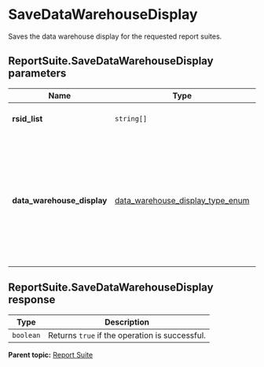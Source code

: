 # SaveDataWarehouseDisplay

Saves the data warehouse display for the requested report suites.

## ReportSuite.SaveDataWarehouseDisplay parameters

|Name|Type|Description|
|----|----|-----------|
|**rsid_list** |`string[]` |A list of report suite IDs.|
|**data_warehouse_display** |[data_warehouse_display_type_enum](../../data_types/r_data_warehouse_display_type_enum.md#) | Data warehouse display setting, one of the following values of `string`: `none` `all-logins-have-access` `grayed-out-tab` `admins-only` `disabled` |

## ReportSuite.SaveDataWarehouseDisplay response

|Type|Description|
|----|-----------|
|`boolean` |Returns `true` if the operation is successful.|

**Parent topic:** [Report Suite](../../methods/report_suite/r_methods_reportsuite.md)

